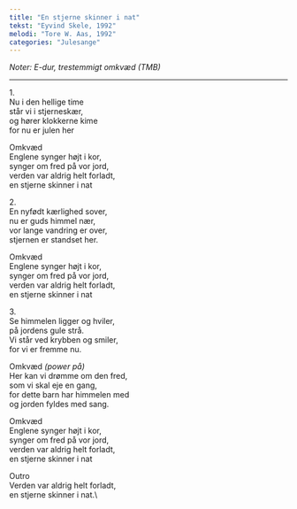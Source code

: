 ```yaml
---
title: "En stjerne skinner i nat"
tekst: "Eyvind Skele, 1992"
melodi: "Tore W. Aas, 1992"
categories: "Julesange"
---
```

*Noter: E-dur, trestemmigt omkvæd (TMB)*

***

1\.\
Nu i den hellige time\
står vi i stjerneskær,\
og hører klokkerne kime\
for nu er julen her

Omkvæd\
Englene synger højt i kor,\
synger om fred på vor jord,\
verden var aldrig helt forladt,\
en stjerne skinner i nat

2\.\
En nyfødt kærlighed sover,\
nu er guds himmel nær,\
vor lange vandring er over,\
stjernen er standset her.

Omkvæd\
Englene synger højt i kor,\
synger om fred på vor jord,\
verden var aldrig helt forladt,\
en stjerne skinner i nat

3\.\
Se himmelen ligger og hviler,\
på jordens gule strå.\
Vi står ved krybben og smiler,\
for vi er fremme nu.

Omkvæd *(power på)*\
Her kan vi drømme om den fred,\
som vi skal eje en gang,\
for dette barn har himmelen med\
og jorden fyldes med sang.

Omkvæd\
Englene synger højt i kor,\
synger om fred på vor jord,\
verden var aldrig helt forladt,\
en stjerne skinner i nat

Outro\
Verden var aldrig helt forladt,\
en stjerne skinner i nat.\
